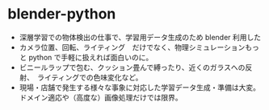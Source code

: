 # blender-python

- 深層学習での物体検出の仕事で、学習用データ生成のため blender 利用した
- カメラ位置、回転、ライティング　だけでなく、物理シミュレーションもっと python で手軽に扱えれば面白いのに。
- ビニールラップで包む、クッション畳んで縛ったり、近くのガラスへの反射、　ライティングでの色味変化など。
- 現場・店舗で発生する様々な事象に対応した学習データ生成・準備は大変。ドメイン適応や（高度な）画像処理だけでは限界。
